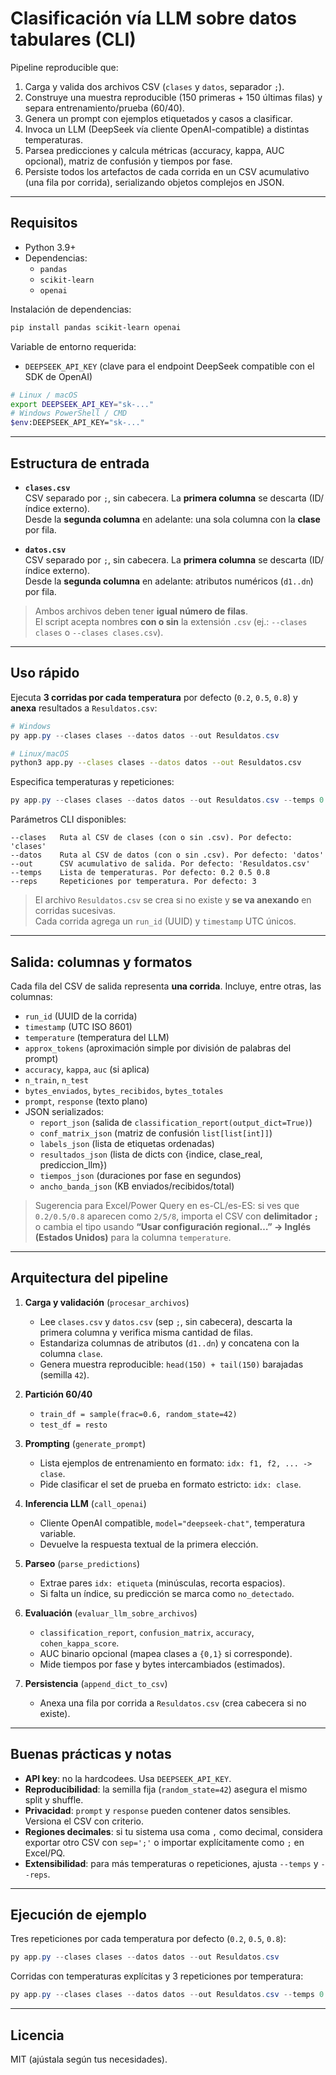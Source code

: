 # Clasificación vía LLM sobre datos tabulares (CLI)

Pipeline reproducible que:
1) Carga y valida dos archivos CSV (`clases` y `datos`, separador `;`).
2) Construye una muestra reproducible (150 primeras + 150 últimas filas) y separa entrenamiento/prueba (60/40).
3) Genera un prompt con ejemplos etiquetados y casos a clasificar.
4) Invoca un LLM (DeepSeek vía cliente OpenAI-compatible) a distintas temperaturas.
5) Parsea predicciones y calcula métricas (accuracy, kappa, AUC opcional), matriz de confusión y tiempos por fase.
6) Persiste todos los artefactos de cada corrida en un CSV acumulativo (una fila por corrida), serializando objetos complejos en JSON.

---

## Requisitos

- Python 3.9+
- Dependencias:
  - `pandas`
  - `scikit-learn`
  - `openai`

Instalación de dependencias:

```bash
pip install pandas scikit-learn openai
```

Variable de entorno requerida:

- `DEEPSEEK_API_KEY` (clave para el endpoint DeepSeek compatible con el SDK de OpenAI)

```bash
# Linux / macOS
export DEEPSEEK_API_KEY="sk-..."
# Windows PowerShell / CMD
$env:DEEPSEEK_API_KEY="sk-..."
```

---

## Estructura de entrada

- **`clases.csv`**  
  CSV separado por `;`, sin cabecera. La **primera columna** se descarta (ID/índice externo).  
  Desde la **segunda columna** en adelante: una sola columna con la **clase** por fila.

- **`datos.csv`**  
  CSV separado por `;`, sin cabecera. La **primera columna** se descarta (ID/índice externo).  
  Desde la **segunda columna** en adelante: atributos numéricos (`d1..dn`) por fila.

> Ambos archivos deben tener **igual número de filas**.  
> El script acepta nombres **con o sin** la extensión `.csv` (ej.: `--clases clases` o `--clases clases.csv`).

---

## Uso rápido

Ejecuta **3 corridas por cada temperatura** por defecto (`0.2`, `0.5`, `0.8`) y **anexa** resultados a `Resuldatos.csv`:

```powershell
# Windows
py app.py --clases clases --datos datos --out Resuldatos.csv
```

```bash
# Linux/macOS
python3 app.py --clases clases --datos datos --out Resuldatos.csv
```

Especifica temperaturas y repeticiones:

```powershell
py app.py --clases clases --datos datos --out Resuldatos.csv --temps 0.2 0.5 0.8 --reps 3
```

Parámetros CLI disponibles:

```text
--clases   Ruta al CSV de clases (con o sin .csv). Por defecto: 'clases'
--datos    Ruta al CSV de datos (con o sin .csv). Por defecto: 'datos'
--out      CSV acumulativo de salida. Por defecto: 'Resuldatos.csv'
--temps    Lista de temperaturas. Por defecto: 0.2 0.5 0.8
--reps     Repeticiones por temperatura. Por defecto: 3
```

> El archivo `Resuldatos.csv` se crea si no existe y **se va anexando** en corridas sucesivas.  
> Cada corrida agrega un `run_id` (UUID) y `timestamp` UTC únicos.

---

## Salida: columnas y formatos

Cada fila del CSV de salida representa **una corrida**. Incluye, entre otras, las columnas:

- `run_id` (UUID de la corrida)  
- `timestamp` (UTC ISO 8601)  
- `temperature` (temperatura del LLM)  
- `approx_tokens` (aproximación simple por división de palabras del prompt)  
- `accuracy`, `kappa`, `auc` (si aplica)  
- `n_train`, `n_test`  
- `bytes_enviados`, `bytes_recibidos`, `bytes_totales`  
- `prompt`, `response` (texto plano)  
- JSON serializados:
  - `report_json` (salida de `classification_report(output_dict=True)`)  
  - `conf_matrix_json` (matriz de confusión `list[list[int]]`)  
  - `labels_json` (lista de etiquetas ordenadas)  
  - `resultados_json` (lista de dicts con {indice, clase_real, prediccion_llm})  
  - `tiempos_json` (duraciones por fase en segundos)  
  - `ancho_banda_json` (KB enviados/recibidos/total)

> Sugerencia para Excel/Power Query en es-CL/es-ES: si ves que `0.2/0.5/0.8` aparecen como `2/5/8`, importa el CSV con **delimitador `;`** o cambia el tipo usando **“Usar configuración regional…” → Inglés (Estados Unidos)** para la columna `temperature`.

---

## Arquitectura del pipeline

1. **Carga y validación** (`procesar_archivos`)  
   - Lee `clases.csv` y `datos.csv` (sep `;`, sin cabecera), descarta la primera columna y verifica misma cantidad de filas.  
   - Estandariza columnas de atributos (`d1..dn`) y concatena con la columna `clase`.  
   - Genera muestra reproducible: `head(150) + tail(150)` barajadas (semilla `42`).

2. **Partición 60/40**  
   - `train_df = sample(frac=0.6, random_state=42)`  
   - `test_df = resto`

3. **Prompting** (`generate_prompt`)  
   - Lista ejemplos de entrenamiento en formato: `idx: f1, f2, ... -> clase`.  
   - Pide clasificar el set de prueba en formato estricto: `idx: clase`.

4. **Inferencia LLM** (`call_openai`)  
   - Cliente OpenAI compatible, `model="deepseek-chat"`, temperatura variable.  
   - Devuelve la respuesta textual de la primera elección.

5. **Parseo** (`parse_predictions`)  
   - Extrae pares `idx: etiqueta` (minúsculas, recorta espacios).  
   - Si falta un índice, su predicción se marca como `no_detectado`.

6. **Evaluación** (`evaluar_llm_sobre_archivos`)  
   - `classification_report`, `confusion_matrix`, `accuracy`, `cohen_kappa_score`.  
   - AUC binario opcional (mapea clases a `{0,1}` si corresponde).  
   - Mide tiempos por fase y bytes intercambiados (estimados).

7. **Persistencia** (`append_dict_to_csv`)  
   - Anexa una fila por corrida a `Resuldatos.csv` (crea cabecera si no existe).

---

## Buenas prácticas y notas

- **API key**: no la hardcodees. Usa `DEEPSEEK_API_KEY`.  
- **Reproducibilidad**: la semilla fija (`random_state=42`) asegura el mismo split y shuffle.  
- **Privacidad**: `prompt` y `response` pueden contener datos sensibles. Versiona el CSV con criterio.  
- **Regiones decimales**: si tu sistema usa coma `,` como decimal, considera exportar otro CSV con `sep=';'` o importar explícitamente como `;` en Excel/PQ.  
- **Extensibilidad**: para más temperaturas o repeticiones, ajusta `--temps` y `--reps`.

---

## Ejecución de ejemplo

Tres repeticiones por cada temperatura por defecto (`0.2`, `0.5`, `0.8`):

```powershell
py app.py --clases clases --datos datos --out Resuldatos.csv
```

Corridas con temperaturas explícitas y 3 repeticiones por temperatura:

```powershell
py app.py --clases clases --datos datos --out Resuldatos.csv --temps 0.2 0.5 0.8 --reps 3
```

---

## Licencia

MIT (ajústala según tus necesidades).
